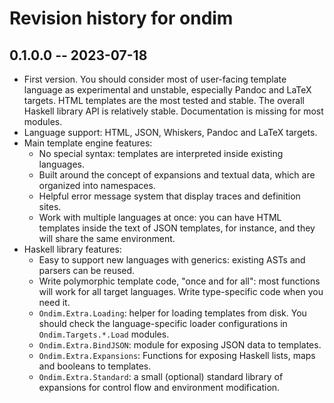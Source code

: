 # Revision history for ondim

## 0.1.0.0 -- 2023-07-18

* First version. You should consider most of user-facing template language as experimental and unstable, especially Pandoc and LaTeX targets. HTML templates are the most tested and stable. The overall Haskell library API is relatively stable. Documentation is missing for most modules.
* Language support: HTML, JSON, Whiskers, Pandoc and LaTeX targets.
* Main template engine features: 
  - No special syntax: templates are interpreted inside existing languages.
  - Built around the concept of expansions and textual data, which are organized into namespaces.
  - Helpful error message system that display traces and definition sites.
  - Work with multiple languages at once: you can have HTML templates inside the text of JSON templates, for instance, and they will share the same environment.
* Haskell library features:
  - Easy to support new languages with generics: existing ASTs and parsers can be reused.
  - Write polymorphic template code, "once and for all": most functions will work for all target languages. Write type-specific code when you need it.
  - `Ondim.Extra.Loading`: helper for loading templates from disk. You should check the language-specific loader configurations in `Ondim.Targets.*.Load` modules.
  - `Ondim.Extra.BindJSON`: module for exposing JSON data to templates.
  - `Ondim.Extra.Expansions`: Functions for exposing Haskell lists, maps and booleans to templates.
  - `Ondim.Extra.Standard`: a small (optional) standard library of expansions for control flow and environment modification.

